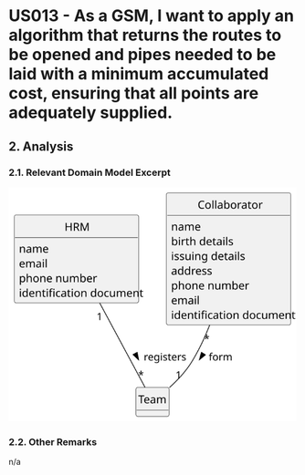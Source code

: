 # US013 - As a GSM, I want to apply an algorithm that returns the routes to be opened and pipes needed to be laid with a minimum accumulated cost, ensuring that all points are adequately supplied.


## 2. Analysis

### 2.1. Relevant Domain Model Excerpt 

![Domain Model](svg/us013-domain-model.svg)

### 2.2. Other Remarks

n/a